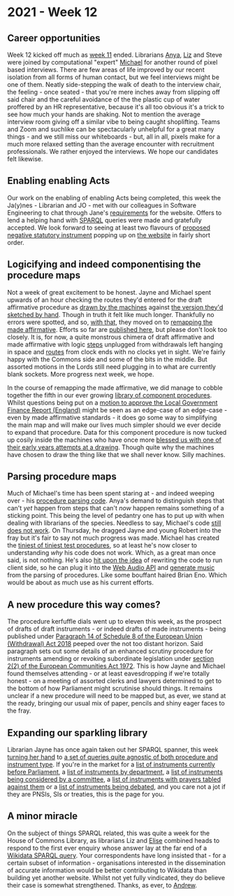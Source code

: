 # 2021 - Week 12

## Career opportunities

Week 12 kicked off much as [week 11](https://ukparliament.github.io/ontologies/meta/weeknotes/2021/11/) ended. Librarians [Anya](https://twitter.com/bitten_), [Liz](https://twitter.com/greensideknits) and Steve were joined by computational "expert" [Michael](https://twitter.com/fantasticlife) for another round of pixel based interviews. There are few areas of life improved by our recent isolation from all forms of human contact, but we feel interviews might be one of them. Neatly side-stepping the walk of death to the interview chair, the feeling - once seated - that you're mere inches away from slipping off said chair and the careful avoidance of the the plastic cup of water proffered by an HR representative, because it's all too obvious it's a trick to see how much your hands are shaking. Not to mention the average interview room giving off a similar vibe to being caught shoplifting. Teams and Zoom and suchlike can be spectacularly unhelpful for a great many things - and we still miss our whiteboards - but, all in all, pixels make for a much more relaxed setting than the average encounter with recruitment professionals. We rather enjoyed the interviews. We hope our candidates felt likewise.

## Enabling enabling Acts

Our work on the enabling of enabling Acts being completed, this week the Ja(y)nes - Librarian and JO - met with our colleagues in Software Engineering to chat through Jane's [requirements](https://trello.com/c/TMHt6dSy/156-si-214-introducing-other-procedures) for the website. Offers to lend a helping hand with [SPARQL](https://en.wikipedia.org/wiki/SPARQL) queries were made and gratefully accepted. We look forward to seeing at least two flavours of [proposed negative statutory instrument](https://www.parliament.uk/site-information/glossary/proposed-negative-statutory-instrument) popping up on [the website](https://statutoryinstruments.parliament.uk/) in fairly short order.

## Logicifying and indeed componentising the procedure maps

Not a week of great excitement to be honest. Jayne and Michael spent upwards of an hour checking the routes they'd entered for the draft affirmative procedure as [drawn by the machines](https://ukparliament.github.io/ontologies/meta/weeknotes/2021/12/draft-affirmative.png) against [the version they'd sketched by hand](https://ukparliament.github.io/ontologies/procedure/flowcharts/sis/logic-gates/draft-affirmative.pdf). Though in truth it felt like much longer. Thankfully no errors were spotted, and so, [with that](https://trello.com/c/gJT3tMkh/20-enter-draft-affirmative-routes-to-staging), they moved on to [remapping the made affirmative](https://trello.com/c/5E9nhOmb/16-remap-made-affirmative). Efforts so far are [published here](https://ukparliament.github.io/ontologies/procedure/flowcharts/sis/logic-gates/made-affirmative.pdf), but please don't look too closely. It is, for now, a quite monstrous chimera of draft affirmative and made affirmative with logic [steps](https://ukparliament.github.io/ontologies/procedure/procedure-ontology.html#d4e175) unplugged from withdrawals left hanging in space and [routes](https://ukparliament.github.io/ontologies/procedure/procedure-ontology.html#d4e164) from clock ends with no clocks yet in sight. We're fairly happy with the Commons side and some of the bits in the middle. But assorted motions in the Lords still need plugging in to what are currently blank sockets. More progress next week, we hope.

In the course of remapping the made affirmative, we did manage to cobble together the fifth in our ever growing [library of component procedures](https://github.com/ukparliament/ontologies/tree/master/procedure/flowcharts/components). Whilst questions being put on a [motion to approve the Local Government Finance Report (England)](https://github.com/ukparliament/ontologies/blob/master/procedure/flowcharts/components/local-government-finance-report/local-government-finance-report.pdf) might be seen as an edge-case of an edge-case - even by made affirmative standards - it does go some way to simplifying the main map and will make our lives much simpler should we ever decide to expand that procedure. Data for this component procedure is now tucked up cosily inside the machines who have once more [blessed us with one of their early years attempts at a drawing](https://ukparliament.github.io/ontologies/meta/weeknotes/2021/12/lgfr.png). Though quite why the machines have chosen to draw the thing like that we shall never know. Silly machines.

## Parsing procedure maps

Much of Michael's time has been spent staring at - and indeed weeping over - his [procedure parsing code](https://github.com/ukparliament/procedure-parsing/blob/master/app/controllers/work_package_controller.rb#L29). Anya's demand to distinguish steps that can't *yet* happen from steps that can't *now* happen remains something of a sticking point. This being the level of pedantry one has to put up with when dealing with librarians of the species. Needless to say, Michael's code [still does not work](https://api.parliament.uk/procedures/work-packages/198/parse). On Thursday, he dragged Jayne and young Robert into the fray but it's fair to say not much progress was made. Michael has created the [tiniest of tiniest test procedures](https://ukparliament.github.io/ontologies/meta/weeknotes/2021/12/test-procedure.png), so at least he's now closer to understanding *why* his code does not work. Which, as a great man once said, is not nothing. He's also [hit upon the idea](https://twitter.com/fantasticlife/status/1375046215054807043) of rewriting the code to run client side, so he can plug it into the [Web Audio API](https://developer.mozilla.org/en-US/docs/Web/API/Web_Audio_API) and [generate music](https://en.wikipedia.org/wiki/Generative_music) from the parsing of procedures. Like some bouffant haired Brian Eno. Which would be about as much use as his current efforts.

## A new procedure this way comes?

The procedure kerfuffle dials went up to eleven this week, as the prospect of drafts of draft instruments - or indeed drafts of made instruments - being published under [Paragraph 14 of Schedule 8 of the European Union (Withdrawal) Act 2018](https://www.legislation.gov.uk/ukpga/2018/16/schedule/8/enacted#schedule-8-paragraph-14) peeped over the not too distant horizon. Said paragraph sets out some details of an enhanced scrutiny procedure for instruments amending or revoking subordinate legislation under [section 2(2) of the European Communities Act 1972](https://www.legislation.gov.uk/ukpga/1972/68/section/2#section-2-2). This is how Jayne and Michael found themselves attending - or at least eavesdropping if we're totally honest - on a meeting of assorted clerks and lawyers determined to get to the bottom of how Parliament might scrutinise should things. It remains unclear if a new procedure will need to be mapped but, as ever, we stand at the ready, bringing our usual mix of paper, pencils and shiny eager faces to the fray.

## Expanding our sparkling library

Librarian Jayne has once again taken out her SPARQL spanner, this week [turning her hand](https://trello.com/c/3pdcXZtl/363-cross-procedure-queries) to [a set of queries quite agnostic of both procedure and instrument type](https://ukparliament.github.io/ontologies/procedure/meta/queries/procedural-steps/work-packaged-things/). If you're in the market for a [list of instruments currently before Parliament](https://ukparliament.github.io/ontologies/procedure/meta/queries/procedural-steps/work-packaged-things/#work-packaged-things-currently-before-parliament), a [list of instruments by department](https://ukparliament.github.io/ontologies/procedure/meta/queries/procedural-steps/work-packaged-things/#work-packaged-things-by-department), a [list of instruments being considered by a committee](https://ukparliament.github.io/ontologies/procedure/meta/queries/procedural-steps/work-packaged-things/#committee-consideration), a [list of instruments with prayers tabled against them](https://ukparliament.github.io/ontologies/procedure/meta/queries/procedural-steps/work-packaged-things/#prayers) or a [list of instruments being debated](https://ukparliament.github.io/ontologies/procedure/meta/queries/procedural-steps/work-packaged-things/#debates), and you care not a jot if they are PNSIs, SIs or treaties, this is the page for you.

## A minor miracle

On the subject of things SPARQL related, this was quite a week for the House of Commons Library, as librarians Liz and [Elise](https://twitter.com/EliseUberoi) combined heads to respond to the first ever enquiry whose answer lay at the far end of a [Wikidata SPARQL query](https://query.wikidata.org/). Your correspondents have long insisted that - for a certain subset of information - organisations interested in the dissemination of accurate information would be better contributing to Wikidata than building yet another website. Whilst not yet fully vindicated, they do believe their case is somewhat strengthened. Thanks, as ever, to [Andrew](https://twitter.com/generalising).


